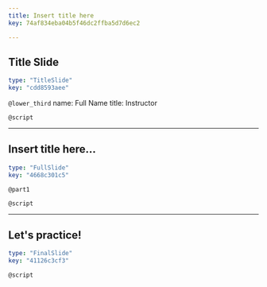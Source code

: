 ```yaml
---
title: Insert title here
key: 74af834eba04b5f46dc2ffba5d7d6ec2

---
```

## Title Slide

```yaml
type: "TitleSlide"
key: "cdd8593aee"
```

`@lower_third`
name: Full Name
title: Instructor


`@script`



---
## Insert title here...

```yaml
type: "FullSlide"
key: "4668c301c5"
```

`@part1`



`@script`



---
## Let's practice!

```yaml
type: "FinalSlide"
key: "41126c3cf3"
```

`@script`


